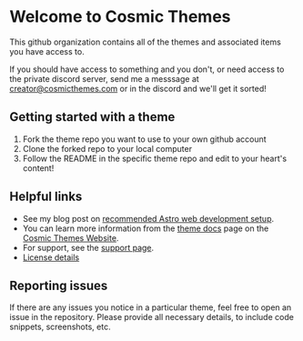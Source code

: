 # Welcome to Cosmic Themes

This github organization contains all of the themes and associated items you have access to. 

If you should have access to something and you don't, or need access to the private discord server, send me a messsage at creator@cosmicthemes.com or in the discord and we'll get it sorted!

## Getting started with a theme

1. Fork the theme repo you want to use to your own github account
2. Clone the forked repo to your local computer
3. Follow the README in the specific theme repo and edit to your heart's content!
   
## Helpful links

- See my blog post on [recommended Astro web development setup](https://cosmicthemes.com/blog/astro-web-development-setup/).
- You can learn more information from the [theme docs](https://cosmicthemes.com/docs/) page on the [Cosmic Themes Website](https://cosmicthemes.com/).
- For support, see the [support page](https://cosmicthemes.com/support/).
- [License details](https://cosmicthemes.com/license/)

## Reporting issues

If there are any issues you notice in a particular theme, feel free to open an issue in the repository. Please provide all necessary details, to include code snippets, screenshots, etc.
